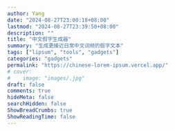 ```yaml
---
author: Yang
date: "2024-08-27T23:00:18+08:00"
lastmod: "2024-08-27T23:39:50+08:00"
description: ""
title: "中文假字生成器"
summary: "生成更接近日常中文词频的假字文本"
tags: ["lipsum", "tools", "gadgets"]
categories: "gadgets"
permalink: "https://chinese-lorem-ipsum.vercel.app/"
# cover: 
#    image: "images/.jpg"
draft: false
comments: true
hideMeta: false
searchHidden: false
ShowBreadCrumbs: true
ShowReadingTime: false
---
```

